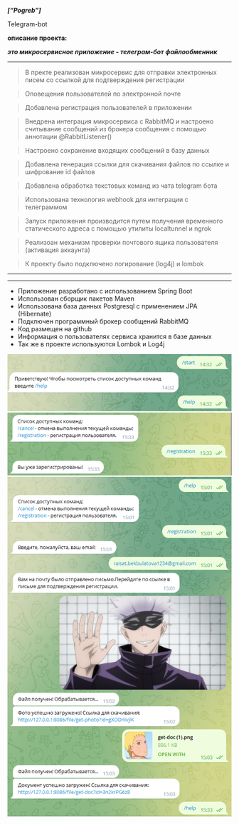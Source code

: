 ***[“Pogreb”]***

Telegram-bot

**описание проекта:**

***это микросервисное приложение - телеграм-бот файлообменник***

---------------------------------------------------------------------------------------------------------

> В пректе реализован микросервис для отправки электронных писем со ссылкой для подтверждения регистрации

> Оповещения пользователей по электронной почте

> Добавлена регистрация пользователей в приложении

> Внедрена интеграция микросервиса с RabbitMQ и настроено считывание сообщений из брокера сообщения с помощью аннотации @RabbitListener()

> Настроено сохранение входящих сообщений в базу данных

> Добавлена генерация ссылки для скачивания файлов по ссылке и шифрование id файлов

> Добавлена  обработка текстовых команд из чата telegram бота

> Использована технология webhook для интеграции с телеграммом

> Запуск приложения производится путем получения временного статического адреса с помощью утилиты localtunnel и ngrok

> Реализоан механизм проверки почтового ящика пользователя (активация аккаунта)

> К проекту было подключено логирование (log4j) и lombok


------------------------------------------------------------------------------------------------------------

------------------------------------------------------------------------------------------------------------

- Приложение разработано с использованием Spring Boot
- Использован сборщик пакетов Maven
- Использована база данных Postgresql с применением JPA (Hibernate)
- Подключен программный брокер сообщений  RabbitMQ
- Код размещен на github
- Информация о пользователях сервиса хранится в базе данных
- Так же в проекте используются Lombok и Log4j

![img_11.png](images%2Fimg_11.png)
![img_12.png](images%2Fimg_12.png)
![img_13.png](images%2Fimg_13.png)